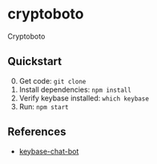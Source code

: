 # cryptoboto
Cryptoboto

## Quickstart
0. Get code: `git clone`
1. Install dependencies: `npm install`
2. Verify keybase installed: `which keybase`
3. Run: `npm start`

## References
* [keybase-chat-bot](https://github.com/keybase/keybase-chat-bot)
